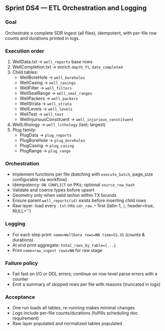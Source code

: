 ## Sprint DS4 — ETL Orchestration and Logging

### Goal
Orchestrate a complete SDR ingest (all files), idempotent, with per-file row counts and durations printed in logs.

### Execution order
1) WellData.txt → `well_reports` base rows
2) WellCompletion.txt → enrich `depth_ft`, `date_completed`
3) Child tables:
   - WellBoreHole → `well_boreholes`
   - WellCasing → `well_casings`
   - WellFilter → `well_filters`
   - WellSealRange → `well_seal_ranges`
   - WellPackers → `well_packers`
   - WellStrata → `well_strata`
   - WellLevels → `well_levels`
   - WellTest → `well_test`
   - WellInjuriousConstituent → `well_injurious_constituent`
4) WellLithology → `well_lithology` (last; largest)
5) Plug family:
   - PlugData → `plug_reports`
   - PlugBoreHole → `plug_boreholes`
   - PlugCasing → `plug_casing`
   - PlugRange → `plug_range`

### Orchestration
- Implement functions per file (batching with `execute_batch`, page_size configurable via workflow)
- Idempotency: `ON CONFLICT` on PKs; optional `source_row_hash`
- Validate and coerce types before upsert
- Geometry only when valid lat/lon within TX bounds
- Ensure parent `well_reports(id)` exists before inserting child rows
- Raw layer: load every `.txt` into `sdr_raw.*` first (latin-1, `|`, header=true, NULL='')

### Logging
- For each step print: `name=WellData rows=NN time=SS.SS` (counts & durations)
- At end print aggregate: `total_rows_by_table={...}`
 - Print `name=raw_ingest rows=NN` for raw stage

### Failure policy
- Fail fast on I/O or DDL errors; continue on row-level parse errors with a counter
- Emit a summary of skipped rows per file with reasons (truncated in logs)

### Acceptance
- One run loads all tables; re-running makes minimal changes
- Logs include per-file counts/durations (fulfills scheduling doc requirement)
- Raw layer populated and normalized tables populated


